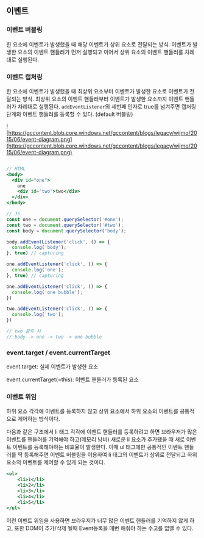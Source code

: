 ## 이벤트


### 이벤트 버블링

한 요소에 이벤트가 발생했을 때 해당 이벤트가 상위 요소로 전달되는 방식. 이벤트가 발생한 요소의 이벤트 핸들러가 먼저 실행되고 이어서 상위 요소의 이벤트 핸들러를 차례대로 실행된다.

### 이벤트 캡처링

한 요소에 이벤트가 발생했을 때 최상위 요소부터 이벤트가 발생한 요소로 이벤트가 전달되는 방식. 최상위 요소의 이벤트 핸들러부터 이벤트가 발생한 요소까지 이벤트 핸들러가 차례대로 실행된다. `addEventListener`의 세번째 인자로 true를 넘겨주면 캡처링 단계의 이벤트 핸들러를 등록할 수 있다. (default 버블링)

![https://gccontent.blob.core.windows.net/gccontent/blogs/legacy/wijmo/2015/06/event-diagram.png](https://gccontent.blob.core.windows.net/gccontent/blogs/legacy/wijmo/2015/06/event-diagram.png)

```jsx

// HTML
<body>
  <div id="one">
    one
    <div id="two">two</div>
  </div>
</body>

// JS
const one = document.querySelector('#one');
const two = document.querySelector('#two');
const body = document.querySelector('body');

body.addEventListener('click', () => {
  console.log('body');
}, true) // capturing

one.addEventListener('click', () => {
  console.log('one');
}, true) // capturing

one.addEventListener('click', () => {
  console.log('one bubble');
})

two.addEventListener('click', () => {
  console.log('two');
})

// two 클릭 시 
// body -> one -> two -> one bubble
```

### event.target / event.currentTarget

event.target: 실제 이벤트가 발생한 요소

event.currentTarget(=this): 이벤트 핸들러가 등록된 요소

### 이벤트 위임

하위 요소 각각에 이벤트를 등록하지 않고 상위 요소에서 하위 요소의 이벤트를 공통적으로 제어하는 방식이다.

다음과 같은 구조에서 li 태그 각각에 이벤트 핸들러를 등록하려고 하면 브라우저가 많은 이벤트를 핸들러를 기억해야 하고(메모리 낭비) 새로운 li 요소가 추가됐을 때 새로 이벤트 이벤트를 등록해야하는 비효율이 발생한다. 이때 ul 태그에만 공통적인 이벤트 핸들러를 딱 등록해주면 이벤트 버블링을 이용하여 li 태그의 이벤트가 상위로 전달되고 하위 요소의 이벤트를 제어할 수 있게 되는 것이다.

```jsx
<ul>
	<li>1</li>
	<li>2</li>
	<li>3</li>
	<li>4</li>
	<li>5</li>
</ul>
```

이런 이벤트 위임을 사용하면 브라우저가 너무 많은 이벤트 핸들러를 기억하지 않게 하고, 또한 DOM이 추가/삭제 될때 Event등록을 매번 해줘야 하는 수고를 없앨 수 있다.
